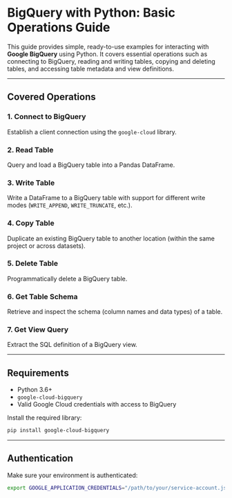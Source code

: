 # BigQuery with Python: Basic Operations Guide

This guide provides simple, ready-to-use examples for interacting with **Google BigQuery** using Python. It covers essential operations such as connecting to BigQuery, reading and writing tables, copying and deleting tables, and accessing table metadata and view definitions.

---

## Covered Operations

### 1. Connect to BigQuery

Establish a client connection using the `google-cloud` library.

### 2. Read Table

Query and load a BigQuery table into a Pandas DataFrame.

### 3. Write Table

Write a DataFrame to a BigQuery table with support for different write modes (`WRITE_APPEND`, `WRITE_TRUNCATE`, etc.).

### 4. Copy Table

Duplicate an existing BigQuery table to another location (within the same project or across datasets).

### 5. Delete Table

Programmatically delete a BigQuery table.

### 6. Get Table Schema

Retrieve and inspect the schema (column names and data types) of a table.

### 7. Get View Query

Extract the SQL definition of a BigQuery view.

---

## Requirements

- Python 3.6+
- `google-cloud-bigquery`
- Valid Google Cloud credentials with access to BigQuery

Install the required library:

```bash
pip install google-cloud-bigquery
```

---

## Authentication

Make sure your environment is authenticated:

```bash
export GOOGLE_APPLICATION_CREDENTIALS="/path/to/your/service-account.json"
```
